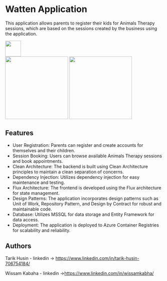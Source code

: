 # Watten Application

This application allows parents to register their kids for Animals Therapy sessions, which are based on the sessions created by the business using the application.



<img src= "https://github.com/Project-Undercover/Watten-App/assets/10331972/6be6ad62-05a3-408b-9e8b-45fcfc59111c" width=50 height=50>

<br/>

<img src= "https://github.com/Project-Undercover/Watten-App/assets/10331972/8d062996-c4de-4722-8830-008a73149f52" width=200>


<img src= "https://github.com/Project-Undercover/Watten-App/assets/10331972/3c2e734b-39c1-46c6-9bfa-8bf6ab410262" width=200>



## Features

- User Registration: Parents can register and create accounts for themselves and their children.
- Session Booking: Users can browse available Animals Therapy sessions and book appointments.
- Clean Architecture: The backend is built using Clean Architecture principles to maintain a clean separation of concerns.
- Dependency Injection: Utilizes dependency injection for easy maintenance and testing.
- Flux Architecture: The frontend is developed using the Flux architecture for state management.
- Design Patterns: The application incorporates design patterns such as Unit of Work, Repository Pattern, and Design by Contract for robust and maintainable code.
- Database: Utilizes MSSQL for data storage and Entity Framework for data access.
- Deployment: The application is deployed to Azure Container Registries for scalability and reliability.


## Authors

Tarik Husin - linkedin -> https://www.linkedin.com/in/tarik-husin-706754184/

Wissam Kabaha - linkedin ->https://www.linkedin.com/in/wissamkabha/